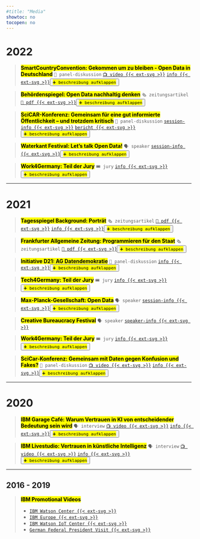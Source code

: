 ```yaml
---
#title: "Media"
showtoc: no
tocopen: no
---
```

# 2022
><mark>**SmartCountryConvention: Gekommen um zu bleiben - Open Data in Deutschland**</mark>
> `💬 panel-diskussion` [`📺 video {{< ext-svg >}}`](https://youtu.be/9GRDcw9V_Dc) [`info {{< ext-svg >}}`](https://online.smartcountry.berlin/eventdate/Came-to-stay-Open-Data-in-German--ed_052)<button onclick="toggleVisibility('hiddenContent1')"><mark>`➕ beschreibung aufklappen`</mark></button><div id="hiddenContent1" style="display: none;"><mark>Open Data gehört bereits seit Jahren zum etablierten Themenkanon in Wirtschaft, Politik und Verwaltung. Dabei fällt auf, dass insbesondere in Krisenzeiten die Bedeutung von Open Data betont wird und entsprechende Handlungen auf den Weg gebracht werden. Wo stehen wir bei Open Data in Deutschland? Wir zeichnen ein Gesamtbild zu Open Data von GovData und dem European Data Portal, über die einzelnen Bestrebungen auf Bundes- und Landesebene bis hin zum Blick zu Nachbarländern.</mark></div>

><mark>**Behördenspiegel: Open Data nachhaltig denken**</mark>
>`🗞️ zeitungsartikel` [`📄 pdf {{< ext-svg >}}`](/202202_Behoerden_Spiegel_Mahendran_CCOD.pdf)<button onclick="toggleVisibility('hiddenContent2')"><mark>`➕ beschreibung aufklappen`</mark></button><div id="hiddenContent2" style="display: none;"><mark>Das Kompetenzzentrum Open Data beim Bundesverwaltungsamt berät Behörden und Ministerien beim Umgang mit großen, frei zugänglichen Verwaltungsdaten. Der Behörden Spiegel sprach mit dem Leiter des Kompetenzzentrums, Thilak Mahendran, über die Beratungsangebote, aber auch über die zukünftigen Potenziale von Open Data in der Bundesverwaltung</mark></div>

><mark>**SciCAR-Konferenz: Gemeinsam für eine gut informierte Öffentlichkeit – und trotzdem kritisch**</mark>
>`💬 panel-diskussion` [`session-info {{< ext-svg >}}`](https://sched.co/14ac2) [`bericht {{< ext-svg >}}`](https://www.wissenschaftsjournalismus.org/datenjournalismus/konferenzen-und-ressourcen/konferenzen/fachkonferenz-scicar-2022/)<button onclick="toggleVisibility('hiddenContent3')"><mark>`➕ beschreibung aufklappen`</mark></button><div id="hiddenContent3" style="display: none;"><mark>Wie kann eine bessere Zusammenarbeit zwischen Behörden und einem unabhängigen Datenjournalismus gelingen? In diesem Workshop diskutieren wir Erfahrungen und Ideen, wie der Austausch von Datensätzen, Metadaten und Methoden noch reibungsloser funktionieren kann</mark></div>

><mark>**Waterkant Festival: Let’s talk Open Data!**</mark>
> `🗣️ speaker` [`session-info {{< ext-svg >}}`](https://waterkant2022.sched.com/event/12XKR/open-data-new-startup-potentials)<button onclick="toggleVisibility('hiddenContent4')"><mark>`➕ beschreibung aufklappen`</mark></button><div id="hiddenContent4" style="display: none;"><mark>Let’s talk Open Data! What is open data? Why are we struggling with open data in Germany? What is the federal government doing to tackle those issues? How can you utilise data for your business? Where can you find open data</mark></div>

><mark>**Work4Germany: Teil der Jury**</mark>
> `🎟️ jury` [`info {{< ext-svg >}}`](https://www.bva.bund.de/SharedDocs/Kurzmeldungen/DE/Digitalisierung/bva-in-jury-von-work4germany.html)<button onclick="toggleVisibility('hiddenContent5')"><mark>`➕ beschreibung aufklappen`</mark></button><div id="hiddenContent5" style="display: none;"><mark>Work4Germany ist das Fellowship-Programm des Bundes für moderne Projektarbeit und Arbeitsweisen. Die Jury entscheidet über die Zuteilung der Fellows auf Projekte und Teams der Bundesverwaltung</mark></div>
***
# 2021
><mark>**Tagesspiegel Background: Porträt**</mark>
> `🗞️ zeitungsartikel` [`📄 pdf {{< ext-svg >}}`](/202108_tagesspiegel_background_portraet_mahendran.pdf) [`info {{< ext-svg >}}`](https://background.tagesspiegel.de/digitalisierung/thilak-mahendran)<button onclick="toggleVisibility('hiddenContent6')"><mark>`➕ beschreibung aufklappen`</mark></button><div id="hiddenContent6" style="display: none;"><mark>Thilak Mahendran ist eine echte Ausnahmeerscheinung. 2020 kehrte er einem globalen Tech-Konzern, der IBM, den Rücken für einen Job in einer für Außenstehende eher wenig aufregend wirkenden Behörde, dem Bundesverwaltungsamt in Köln</mark></div>

><mark>**Frankfurter Allgemeine Zeitung: Programmieren für den Staat**</mark>
> `🗞️ zeitungsartikel` [`📄 pdf {{< ext-svg >}}`](/202109_FAZ-Programmieren_fuer_den_Staat-Artikel.pdf)<button onclick="toggleVisibility('hiddenContent7')"><mark>`➕ beschreibung aufklappen`</mark></button><div id="hiddenContent7" style="display: none;"><mark>Thilak Mahendran hatte während seiner Zeit als Berater für Künstliche Intelligenz bei IBM in München schon öfters mit dem Thema Verwaltung und IT zu tun. Er beriet die öffentliche Hand und im Ehrenamt bei digitalpolitischen Themen auch die Münchner Grünen. Per Zufall entdeckte Mahendran eine Stellenausschreibung als Leiter des Kompetenzzentrums Open Data beim Bundesverwaltungsamt in Köln und ergriff die Gelegenheit, in einem neuen Job wieder in der Nähe seiner alten Heimat Duisburg zu arbeiten</mark></div>

><mark>**Initiative D21: AG Datendemokratie**</mark>
> `💬 panel-diskussion` [`info {{< ext-svg >}}`](https://initiatived21.de/veranstaltungen/sitzung-der-ag-datendemokratie-q4-2021/)<button onclick="toggleVisibility('hiddenContent8')"><mark>`➕ beschreibung aufklappen`</mark></button><div id="hiddenContent8" style="display: none;"><mark>Die Open-Data-Strategie der Bundesregierung identifiziert drei Bereiche, in denen große Chancen durch offene Daten liegen. Entsprechend freuen wir uns, dass mit uns drei spannende Referent*innen aus diesen Bereichen in einer Paneldiskussion über Potenziale und Hürden der Nutzung offener Daten aus ihrer jeweiligen Perspektive sprachen</mark></div>

><mark>**Tech4Germany: Teil der Jury**</mark>
> `🎟️ jury` [`info {{< ext-svg >}}`](https://tech-archive.4germany.org/jury/)<button onclick="toggleVisibility('hiddenContent9')"><mark>`➕ beschreibung aufklappen`</mark></button><div id="hiddenContent9" style="display: none;"><mark>Tech4Germany ist das Fellowship-Programm des Bundes für nutzerzentrierte Software-Entwicklung. Die Jury wählt aus allen eingereichten und geeigneten Projekten der Bundesverwaltung die Projekte aus, die durch das Fellowship begleitet werden</mark></div>

><mark>**Max-Planck-Gesellschaft: Open Data**</mark>
> `🗣️ speaker` [`session-info {{< ext-svg >}}`](https://osip.mpdl.mpg.de/talk-series-2021/)<button onclick="toggleVisibility('hiddenContent10')"><mark>`➕ beschreibung aufklappen`</mark></button><div id="hiddenContent10" style="display: none;"><mark>How and why does the Competence Center Open Data support federal ministries and agencies in releasing open government data</mark></div>

><mark>**Creative Bureaucracy Festival**</mark>
> `🗣️ speaker` [`speaker-info {{< ext-svg >}}`](https://creativebureaucracy.org/speakers/thilak-mahendran/)

><mark>**Work4Germany: Teil der Jury**</mark>
> `🎟️ jury` [`info {{< ext-svg >}}`](https://work-archive.4germany.org/jury/)<button onclick="toggleVisibility('hiddenContent11')"><mark>`➕ beschreibung aufklappen`</mark></button><div id="hiddenContent11" style="display: none;"><mark>Work4Germany ist das Fellowship-Programm des Bundes für moderne Projektarbeit und Arbeitsweisen. Die Jury entscheidet über die Zuteilung der Fellows auf Projekte und Teams der Bundesverwaltung</mark></div>

><mark>**SciCar-Konferenz: Gemeinsam mit Daten gegen Konfusion und Fakes?**</mark>
> `💬 panel-diskussion` [`📺 video {{< ext-svg >}}`](https://youtu.be/607vJM5hkiY?t=13623) [`info {{< ext-svg >}}`](https://sched.co/mU9N)<button onclick="toggleVisibility('hiddenContent12')"><mark>`➕ beschreibung aufklappen`</mark></button><div id="hiddenContent12" style="display: none;"><mark>Daten ermöglichen evidenzbasierte Entscheidungen und neuartige Erkenntnisse, sie können ein wirksames Mittel gegen Falschnachrichten und halbseidene Theorien sein. Für Expert*innen aus Forschung, Behörden und Redaktionen ist das längst selbstverständlich – und doch gelingt es oftmals nicht, die nötigen Netzwerke für interdisziplinäre Kooperationen über die Grenzen der eigenen Institution hinweg aufzubauen. Brigitte Alfter, Thilak Mahendran, Gert Wagner und Tim Friede diskutieren, welche Reformen und strukturellen Veränderungen nötig sind, um Kooperationen zwischen den Domänen zu erleichtern</mark></div>
***
# 2020
><mark>**IBM Garage Café: Warum Vertrauen in KI von entscheidender Bedeutung sein wird**</mark>
> `🗣️ interview` [`📺 video {{< ext-svg >}}`](/GarageC.mp4) [`info {{< ext-svg >}}`](https://www.meetup.com/de-DE/Big-Data-Developers-in-Munich/events/271078268/)<button onclick="toggleVisibility('hiddenContent13')"><mark>`➕ beschreibung aufklappen`</mark></button><div id="hiddenContent13" style="display: none;"><mark>Damit KI funktioniert, braucht es Daten und davon viele. Wie Unternehmen damit umgehen und warum das Thema auch dringend eine ethische Komponente braucht, das erfahrt ihr im kommenden Garage Café. Andrea Martin leitet das IBM Watson Center in Müßnchen und ist Mitglied der Enquete Kommission Künstliche Intelligenz der Bundesregierung. Thilak Mahendran verantwortet als Snr. Client Experience Leader im Watson Center das Thema KI. Erlebt die beiden im Gesprach und erfahrt, warum Vertrauen im nächsten Schritt der KI-Evolution von entscheidender Bedeutung sein wird</mark></div>

><mark>**IBM Livestudio: Vertrauen in künstliche Intelligenz**</mark>
> `🗣️ interview` [`📺 video {{< ext-svg >}}`](https://youtu.be/4db97jBpt7U) [`info {{< ext-svg >}}`](https://stefanpfeiffer.blog/2020/04/15/ibm-livestudio-magazin-4-funktionierende-lieferketten-wichtiger-denn-je-ebenso-vertrauen-in-ki-und-automatisieren-um-mehr-zeit-fur-wichtige-arbeit-zu-haben/)<button onclick="toggleVisibility('hiddenContent14')"><mark>`➕ beschreibung aufklappen`</mark></button><div id="hiddenContent14" style="display: none;"><mark>Mit Andrea Martin, Chief Tower Officer, im Ernst, Chefin des IBM Watson Centers in München und Mitglied der KI-Enquetekommission des deutschen Bundestages, und Thilak Mahendran, Customer Experience Experte für AI, spreche ich über Tennis, Roger Federer, warum ich alt bin und noch an Boris Becker denke, vor allem aber darüber, warum es Vertrauen in künstliche Intelligenz braucht. Andrea und Thilak erklären die Prinzipien, die IBM bei Einsatz von KI beachtet</mark></div>
***
## 2016 - 2019
><mark>**IBM Promotional Videos**</mark>
>
>- [`IBM Watson Center {{< ext-svg >}}`](https://www.youtube.com/watch?v=LcJ-jzlX5_w) 
>- [`IBM Europe {{< ext-svg >}}`](https://www.youtube.com/watch?v=BNb_4xzH164) 
>- [`IBM Watson IoT Center {{< ext-svg >}}`](https://www.youtube.com/watch?v=unI0-OEjb0o) 
>- [`German Federal President Visit {{< ext-svg >}}`](https://www.youtube.com/watch?v=M_kV8opsx8A)

<script>
function toggleVisibility(id) {
    var content = document.getElementById(id);
    if (content.style.display === "none") {
        content.style.display = "block";
    } else {
        content.style.display = "none";
    }
}
</script>